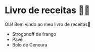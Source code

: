 
# Livro de receitas :man_cook:

Olá! Bem vindo ao meu livro de receitas:wave:
 - Strogonoff de frango
 - Pavê
 - Bolo de Cenoura
